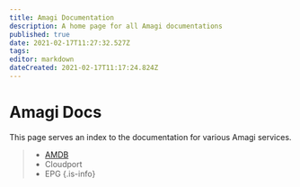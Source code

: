 ```yaml
---
title: Amagi Documentation
description: A home page for all Amagi documentations
published: true
date: 2021-02-17T11:27:32.527Z
tags: 
editor: markdown
dateCreated: 2021-02-17T11:17:24.824Z
---
```


# Amagi Docs

This page serves an index to the documentation for various Amagi services.

> - [AMDB]([AMDB](/amdb)) 
> - Cloudport
> - EPG
{.is-info}